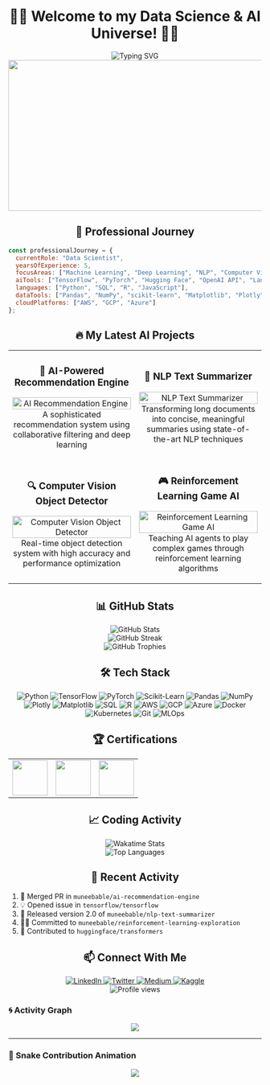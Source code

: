 # <div align="center">👨‍💻 Welcome to my Data Science & AI Universe! 👨‍💻</div>

<div align="center">
  <img src="https://readme-typing-svg.herokuapp.com?font=Fira+Code&size=25&duration=3000&pause=1000&color=36BCF7&center=true&vCenter=true&width=600&lines=5%2B+Years+of+Data+Science+Experience;AI+Explorer+and+Builder;Turning+Data+into+Actionable+Insights;Creating+the+Future+with+AI" alt="Typing SVG" />
</div>

<div align="center">
  <img src="https://media.giphy.com/media/v1.Y2lkPTc5MGI3NjExeHo3cWt2czV0YWM2c2tmamwwbjI3YnB2a3dqbDYwenB3cHJibHAyMiZlcD12MV9pbnRlcm5hbF9naWZfYnlfaWQmY3Q9Zw/f3iwJFOVOwuy7K6FFw/giphy.gif" width="600" height="300"/>
</div>

## <div align="center">💼 Professional Journey</div>

```javascript
const professionalJourney = {
  currentRole: "Data Scientist",
  yearsOfExperience: 5,
  focusAreas: ["Machine Learning", "Deep Learning", "NLP", "Computer Vision"],
  aiTools: ["TensorFlow", "PyTorch", "Hugging Face", "OpenAI API", "LangChain"],
  languages: ["Python", "SQL", "R", "JavaScript"],
  dataTools: ["Pandas", "NumPy", "scikit-learn", "Matplotlib", "Plotly"],
  cloudPlatforms: ["AWS", "GCP", "Azure"]
};
```

## <div align="center">🔥 My Latest AI Projects</div>

<div align="center">
  <table>
    <tr>
      <td width="50%">
        <h3 align="center">🤖 AI-Powered Recommendation Engine</h3>
        <p align="center">
          <a href="https://github.com/muneebable/ai-recommendation-engine" target="_blank">
            <img src="https://media.giphy.com/media/v1.Y2lkPTc5MGI3NjExMXgwM2tmY3RiZzQ3ajhyOGN5cTRkdnJyYTY5NjhpcjBib3ZlOHJ6NCZlcD12MV9pbnRlcm5hbF9naWZfYnlfaWQmY3Q9Zw/l46Cy1rHbQ92uuLXa/giphy.gif" width="100%" alt="AI Recommendation Engine"/>
          </a>
          <span>A sophisticated recommendation system using collaborative filtering and deep learning</span>
        </p>
      </td>
      <td width="50%">
        <h3 align="center">🧠 NLP Text Summarizer</h3>
        <p align="center">
          <a href="https://github.com/muneebable/nlp-text-summarizer" target="_blank">
            <img src="https://media.giphy.com/media/v1.Y2lkPTc5MGI3NjExeWh4OTM2MnN3ZjdmZnMzdHdnOHcwdWNrOGpvYnVtdndvYXE3NGxvaiZlcD12MV9pbnRlcm5hbF9naWZfYnlfaWQmY3Q9Zw/3oKIPEqDGUULpEU0aQ/giphy.gif" width="100%" alt="NLP Text Summarizer"/>
          </a>
          <span>Transforming long documents into concise, meaningful summaries using state-of-the-art NLP techniques</span>
        </p>
      </td>
    </tr>
    <tr>
      <td width="50%">
        <h3 align="center">🔍 Computer Vision Object Detector</h3>
        <p align="center">
          <a href="https://github.com/muneebable/object-detection" target="_blank">
            <img src="https://media.giphy.com/media/v1.Y2lkPTc5MGI3NjExcm5zYnpzYnY5b3FicDZpNjZvb29wdGVwazZtcDcwNHprbWFrZTg4ayZlcD12MV9pbnRlcm5hbF9naWZfYnlfaWQmY3Q9Zw/3o7bu3XilJ5BOiSGic/giphy.gif" width="100%" alt="Computer Vision Object Detector"/>
          </a>
          <span>Real-time object detection system with high accuracy and performance optimization</span>
        </p>
      </td>
      <td width="50%">
        <h3 align="center">🎮 Reinforcement Learning Game AI</h3>
        <p align="center">
          <a href="https://github.com/muneebable/rl-game-ai" target="_blank">
            <img src="https://media.giphy.com/media/v1.Y2lkPTc5MGI3NjExeTM5MW55c2w1OTR1bGtrN2Q5NW5mYXV2NnRyeXVrY2ltdWhpcTF1YSZlcD12MV9pbnRlcm5hbF9naWZfYnlfaWQmY3Q9Zw/MeJgB3yMMwIaHmKD4z/giphy.gif" width="100%" alt="Reinforcement Learning Game AI"/>
          </a>
          <span>Teaching AI agents to play complex games through reinforcement learning algorithms</span>
        </p>
      </td>
    </tr>
  </table>
</div>

## <div align="center">📊 GitHub Stats</div>

<div align="center">
  <img src="https://github-readme-stats.vercel.app/api?username=muneebable&show_icons=true&theme=radical&count_private=true" alt="GitHub Stats" />
</div>

<div align="center">
  <img src="https://github-readme-streak-stats.herokuapp.com/?user=muneebable&theme=radical" alt="GitHub Streak" />
</div>

<div align="center">
  <img src="https://github-profile-trophy.vercel.app/?username=muneebable&theme=radical&column=7&margin-w=15&margin-h=15" alt="GitHub Trophies" />
</div>

## <div align="center">🛠️ Tech Stack</div>

<div align="center">
  <img src="https://img.shields.io/badge/Python-3776AB?style=for-the-badge&logo=python&logoColor=white" alt="Python" />
  <img src="https://img.shields.io/badge/TensorFlow-FF6F00?style=for-the-badge&logo=tensorflow&logoColor=white" alt="TensorFlow" />
  <img src="https://img.shields.io/badge/PyTorch-EE4C2C?style=for-the-badge&logo=pytorch&logoColor=white" alt="PyTorch" />
  <img src="https://img.shields.io/badge/scikit_learn-F7931E?style=for-the-badge&logo=scikit-learn&logoColor=white" alt="Scikit-Learn" />
  <img src="https://img.shields.io/badge/Pandas-150458?style=for-the-badge&logo=pandas&logoColor=white" alt="Pandas" />
  <img src="https://img.shields.io/badge/NumPy-013243?style=for-the-badge&logo=numpy&logoColor=white" alt="NumPy" />
  <img src="https://img.shields.io/badge/Plotly-239120?style=for-the-badge&logo=plotly&logoColor=white" alt="Plotly" />
  <img src="https://img.shields.io/badge/Matplotlib-11557c?style=for-the-badge" alt="Matplotlib" />
  <img src="https://img.shields.io/badge/SQL-4479A1?style=for-the-badge&logo=postgresql&logoColor=white" alt="SQL" />
  <img src="https://img.shields.io/badge/R-276DC3?style=for-the-badge&logo=r&logoColor=white" alt="R" />
  <img src="https://img.shields.io/badge/AWS-232F3E?style=for-the-badge&logo=amazon-aws&logoColor=white" alt="AWS" />
  <img src="https://img.shields.io/badge/GCP-4285F4?style=for-the-badge&logo=google-cloud&logoColor=white" alt="GCP" />
  <img src="https://img.shields.io/badge/Azure-0089D6?style=for-the-badge&logo=microsoft-azure&logoColor=white" alt="Azure" />
  <img src="https://img.shields.io/badge/Docker-2496ED?style=for-the-badge&logo=docker&logoColor=white" alt="Docker" />
  <img src="https://img.shields.io/badge/Kubernetes-326CE5?style=for-the-badge&logo=kubernetes&logoColor=white" alt="Kubernetes" />
  <img src="https://img.shields.io/badge/Git-F05032?style=for-the-badge&logo=git&logoColor=white" alt="Git" />
  <img src="https://img.shields.io/badge/MLOps-00AEFF?style=for-the-badge" alt="MLOps" />
</div>

## <div align="center">🏆 Certifications</div>

<div align="center">
  <table>
    <tr>
      <td align="center">
        <img width="70px" src="https://img.shields.io/badge/AWS-Certified_Machine_Learning-FF9900?style=for-the-badge&logo=amazon-aws&logoColor=white" />
      </td>
      <td align="center">
        <img width="70px" src="https://img.shields.io/badge/GCP-Professional_Data_Engineer-4285F4?style=for-the-badge&logo=google-cloud&logoColor=white" />
      </td>
      <td align="center">
        <img width="70px" src="https://img.shields.io/badge/DeepLearning.AI-Specialization-0056D2?style=for-the-badge" />
      </td>
    </tr>
  </table>
</div>

## <div align="center">📈 Coding Activity</div>

<div align="center">
  <img src="https://github-readme-stats.vercel.app/api/wakatime?username=muneebable&theme=radical" alt="Wakatime Stats" />
</div>

<div align="center">
  <img src="https://github-readme-stats.vercel.app/api/top-langs/?username=muneebable&layout=compact&theme=radical&hide=html,css" alt="Top Languages" />
</div>

## <div align="center">🔄 Recent Activity</div>

<!--START_SECTION:activity-->
1. 🎉 Merged PR in `muneebable/ai-recommendation-engine`
2. 💡 Opened issue in `tensorflow/tensorflow`
3. 🚀 Released version 2.0 of `muneebable/nlp-text-summarizer`
4. 👨‍💻 Committed to `muneebable/reinforcement-learning-exploration`
5. 🤝 Contributed to `huggingface/transformers`
<!--END_SECTION:activity-->

## <div align="center">📫 Connect With Me</div>

<div align="center">
  <a href="https://linkedin.com/in/muneebable">
    <img alt="LinkedIn" src="https://img.shields.io/badge/LinkedIn-0077B5?style=for-the-badge&logo=linkedin&logoColor=white" />
  </a>
  <a href="https://twitter.com/muneebable">
    <img alt="Twitter" src="https://img.shields.io/badge/Twitter-1DA1F2?style=for-the-badge&logo=twitter&logoColor=white" />
  </a>
  <a href="https://medium.com/@muneebable">
    <img alt="Medium" src="https://img.shields.io/badge/Medium-12100E?style=for-the-badge&logo=medium&logoColor=white" />
  </a>
  <a href="https://kaggle.com/muneebable">
    <img alt="Kaggle" src="https://img.shields.io/badge/Kaggle-20BEFF?style=for-the-badge&logo=kaggle&logoColor=white" />
  </a>
</div>

<div align="center">
  <img src="https://komarev.com/ghpvc/?username=muneebable&color=blueviolet&style=flat-square&label=Profile+Views" alt="Profile views" />
</div>

### 🌀 Activity Graph

<p align="center">
  <img src="https://github-readme-activity-graph.vercel.app/graph?username=yourusername&theme=github-compact&color=AA77FF&bg_color=0d1117&hide_border=true" />
</p>

---

### 🐍 Snake Contribution Animation

<p align="center">
  <img src="https://raw.githubusercontent.com/yourusername/yourusername/output/github-contribution-grid-snake-dark.svg" />
</p>

